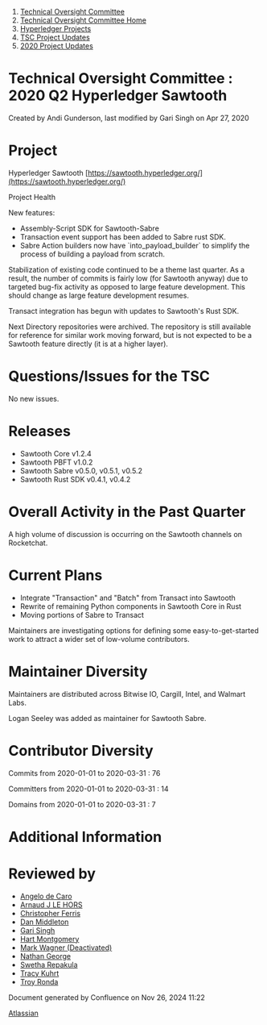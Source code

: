 1. [Technical Oversight Committee](index.html)
2. [Technical Oversight Committee Home](Technical-Oversight-Committee-Home_21430274.html)
3. [Hyperledger Projects](Hyperledger-Projects_21447704.html)
4. [TSC Project Updates](TSC-Project-Updates_21430854.html)
5. [2020 Project Updates](2020-Project-Updates_21450093.html)

# Technical Oversight Committee : 2020 Q2 Hyperledger Sawtooth

Created by Andi Gunderson, last modified by Gari Singh on Apr 27, 2020

# Project

Hyperledger Sawtooth [https://sawtooth.hyperledger.org/](https://sawtooth.hyperledger.org/)

Project Health

New features:

- Assembly-Script SDK for Sawtooth-Sabre
- Transaction event support has been added to Sabre rust SDK.
- Sabre Action builders now have \`into\_payload\_builder\` to simplify the process of building a payload from scratch.

Stabilization of existing code continued to be a theme last quarter. As a result, the number of commits is fairly low (for Sawtooth anyway) due to targeted bug-fix activity as opposed to large feature development. This should change as large feature development resumes.

Transact integration has begun with updates to Sawtooth's Rust SDK.

Next Directory repositories were archived. The repository is still available for reference for similar work moving forward, but is not expected to be a Sawtooth feature directly (it is at a higher layer).

# Questions/Issues for the TSC

No new issues.

# Releases

- Sawtooth Core v1.2.4
- Sawtooth PBFT v1.0.2
- Sawtooth Sabre v0.5.0, v0.5.1, v0.5.2
- Sawtooth Rust SDK v0.4.1, v0.4.2

# Overall Activity in the Past Quarter

A high volume of discussion is occurring on the Sawtooth channels on Rocketchat. 

# Current Plans

- Integrate "Transaction" and "Batch" from Transact into Sawtooth
- Rewrite of remaining Python components in Sawtooth Core in Rust
- Moving portions of Sabre to Transact

Maintainers are investigating options for defining some easy-to-get-started work to attract a wider set of low-volume contributors.

# Maintainer Diversity

Maintainers are distributed across Bitwise IO, Cargill, Intel, and Walmart Labs. 

Logan Seeley was added as maintainer for Sawtooth Sabre.

# Contributor Diversity

Commits from 2020-01-01 to 2020-03-31 : 76

Committers from 2020-01-01 to 2020-03-31 : 14

Domains from 2020-01-01 to 2020-03-31 : 7

# Additional Information

# Reviewed by

- [Angelo de Caro](https://lf-hyperledger.atlassian.net/wiki/people/70121:d6b0f0e4-825f-4f16-88e1-4d14e95f2f10?ref=confluence)
- [Arnaud J LE HORS](https://lf-hyperledger.atlassian.net/wiki/people/70121:0e75e3b8-500a-4067-9f7e-ed46e91bcb9d?ref=confluence)
- [Christopher Ferris](https://lf-hyperledger.atlassian.net/wiki/people/5abb903a8724022aa9070581?ref=confluence)
- [Dan Middleton](https://lf-hyperledger.atlassian.net/wiki/people/712020:2979764a-3998-4ef1-8810-60b799067924?ref=confluence)
- [Gari Singh](https://lf-hyperledger.atlassian.net/wiki/people/557058:51429e31-90f4-4684-b7cd-9a4fe15ff188?ref=confluence)
- [Hart Montgomery](https://lf-hyperledger.atlassian.net/wiki/people/712020:86f447c0-86dc-43b3-ac03-6a31923bbb84?ref=confluence)
- [Mark Wagner (Deactivated)](https://lf-hyperledger.atlassian.net/wiki/people/70121:81b88945-c9ef-40fe-9224-207bdb280922?ref=confluence)
- [Nathan George](https://lf-hyperledger.atlassian.net/wiki/people/712020:3e7556ab-cdb8-47f5-8b68-12a3378021fd?ref=confluence)
- [Swetha Repakula](https://lf-hyperledger.atlassian.net/wiki/people/712020:503b5691-8e92-4d2d-83d3-e9e74d296436?ref=confluence)
- [Tracy Kuhrt](https://lf-hyperledger.atlassian.net/wiki/people/712020:eb6ae9c3-aa8e-40ba-9dab-a6969b1ac52e?ref=confluence)
- [Troy Ronda](https://lf-hyperledger.atlassian.net/wiki/people/557058:c854f35a-2b58-4be3-9003-ca2a67495580?ref=confluence)

Document generated by Confluence on Nov 26, 2024 11:22

[Atlassian](http://www.atlassian.com/)

